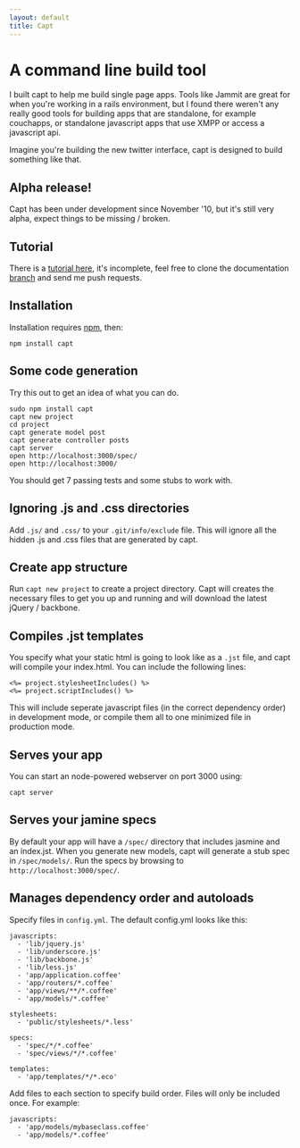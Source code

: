 ```yaml
---
layout: default
title: Capt
---
```


# A command line build tool

I built capt to help me build single page apps. Tools like Jammit are great for when you're working in a rails environment, but I found there weren't any really good tools for building apps that are standalone, for example couchapps, or standalone javascript apps that use XMPP or access a javascript api.

Imagine you're building the new twitter interface, capt is designed to build something like that.

## Alpha release!

Capt has been under development since November '10, but it's still very alpha, expect things to be missing / broken.

## Tutorial

There is a [tutorial here](tutorial.md), it's incomplete, feel free to clone the documentation [branch](https://github.com/bnolan/capt/tree/gh-pages) and send me push requests.

## Installation 

Installation requires [npm](http://npmjs.org/), then:

    npm install capt
    
## Some code generation

Try this out to get an idea of what you can do.

    sudo npm install capt
    capt new project
    cd project
    capt generate model post
    capt generate controller posts
    capt server
    open http://localhost:3000/spec/
    open http://localhost:3000/
    
You should get 7 passing tests and some stubs to work with. 

## Ignoring .js and .css directories

Add `.js/` and `.css/` to your `.git/info/exclude` file. This will ignore all the hidden .js and .css files that are generated by capt.

## Create app structure

Run `capt new project` to create a project directory. Capt will creates the necessary files to get you up and running and will download the latest jQuery / backbone.

## Compiles .jst templates

You specify what your static html is going to look like as a `.jst` file, and capt will compile your index.html. You can include the following lines:

    <%= project.stylesheetIncludes() %>
    <%= project.scriptIncludes() %>

This will include seperate javascript files (in the correct dependency order) in development mode, or compile them all to one minimized file in production mode.

## Serves your app

You can start an node-powered webserver on port 3000 using:

    capt server

## Serves your jamine specs

By default your app will have a `/spec/` directory that includes jasmine and an index.jst. When you generate new models, capt will generate a stub spec in `/spec/models/`. Run the specs by browsing to `http://localhost:3000/spec/`.

## Manages dependency order and autoloads

Specify files in `config.yml`. The default config.yml looks like this:

    javascripts:
      - 'lib/jquery.js'
      - 'lib/underscore.js'
      - 'lib/backbone.js'
      - 'lib/less.js'
      - 'app/application.coffee'
      - 'app/routers/*.coffee'
      - 'app/views/**/*.coffee'
      - 'app/models/*.coffee'

    stylesheets:
      - 'public/stylesheets/*.less'
  
    specs:
      - 'spec/*/*.coffee'
      - 'spec/views/*/*.coffee'

    templates:
      - 'app/templates/*/*.eco'

Add files to each section to specify build order. Files will only be included once. For example:

    javascripts:
      - 'app/models/mybaseclass.coffee'
      - 'app/models/*.coffee'

